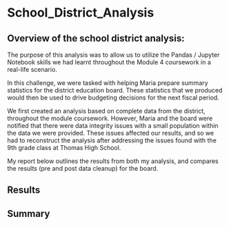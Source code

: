 # School_District_Analysis

<h2>Overview of the school district analysis:</h2>

<p>The purpose of this analysis was to allow us to utilize the Pandas / Jupyter Notebook skills we had learnt throughout the Module 4 coursework in a real-life scenario.
  
In this challenge, we were tasked with helping Maria prepare summary statistics for the district education board. These statistics that we produced would then be used to drive budgeting decisions for the next fiscal period.

We first created an analysis based on complete data from the district, throughout the module coursework. However, Maria and the board were notified that there were data integrity issues with a small population within the data we were provided. These issues affected our results, and so we had to reconstruct the analysis after addressing the issues found with the 9th grade class at Thomas High School.
  
My report below outlines the results from both my analysis, and compares the results (pre and post data cleanup) for the board.
</p>

<h2>Results</h2>


<h2>Summary</h2>
